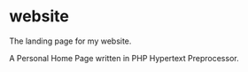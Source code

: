 # website
The landing page for my website.

A Personal Home Page written in PHP Hypertext Preprocessor.